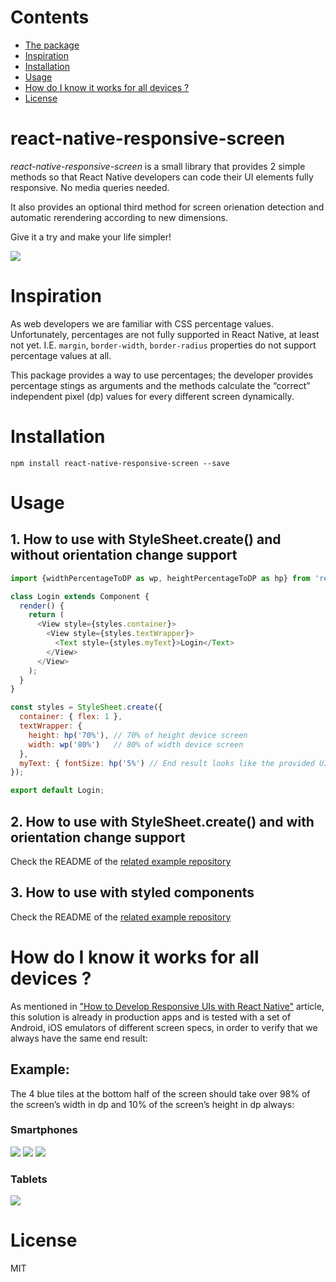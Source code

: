 # Contents
* [The package](#react-native-responsive-screen)
* [Inspiration](#inspiration)
* [Installation](#installation)
* [Usage](#usage)
* [How do I know it works for all devices ?](#example)
* [License](#license)

# react-native-responsive-screen

<i>react-native-responsive-screen</i> is a small library that provides 2 simple methods so that React Native developers can code their UI elements fully responsive. No media queries needed.

It also provides an optional third method for screen orienation detection and automatic rerendering according to new dimensions.

Give it a try and make your life simpler!

<img src="https://cdn-images-1.medium.com/max/800/1*BWpx3uRPlWByahoXA6M-BQ.jpeg" />

# Inspiration

As web developers we are familiar with CSS percentage values. Unfortunately, percentages are not fully supported in React Native, at least not yet. I.E. `margin`, `border-width`, `border-radius` properties do not support percentage values at all.

This package provides a way to use percentages; the developer provides percentage stings as arguments and the methods calculate the “correct” independent pixel (dp) values for every different screen dynamically.

# Installation

`npm install react-native-responsive-screen --save`

# Usage

## 1. How to use with StyleSheet.create() and without orientation change support 
```javascript
import {widthPercentageToDP as wp, heightPercentageToDP as hp} from 'react-native-responsive-screen';

class Login extends Component {
  render() {
    return (
      <View style={styles.container}>
        <View style={styles.textWrapper}>
          <Text style={styles.myText}>Login</Text>
        </View>
      </View>
    );
  }
}

const styles = StyleSheet.create({
  container: { flex: 1 },
  textWrapper: {
    height: hp('70%'), // 70% of height device screen
    width: wp('80%')   // 80% of width device screen
  },
  myText: { fontSize: hp('5%') // End result looks like the provided UI mockup }
});

export default Login;
```

## 2. How to use with StyleSheet.create() and with orientation change support
Check the README of the [related example repository](https://github.com/marudy/react-native-responsive-screen/tree/development/examples/responsive-screen-orientation-change)


## 3. How to use with styled components
Check the README of the [related example repository](https://github.com/marudy/react-native-responsive-screen/tree/development/examples/responsive-screen-styled-components)


# How do I know it works for all devices ?

As mentioned in ["How to Develop Responsive UIs with React Native"](https://medium.com/building-with-react-native/how-to-develop-responsive-uis-with-react-native-1x03-a448097c9503) article, this solution is already in production apps and is tested with a set of Android, iOS emulators of different screen specs, in order to verify that we always have the same end result:

## Example:
The 4 blue tiles at the bottom half of the screen should take over 98% of the screen’s width in dp and 10% of the screen’s height in dp always:

### Smartphones
<img src="https://cdn-images-1.medium.com/max/800/1*aoIGDVNrcvIw_4NRqRtHTA.png" />
<img src="https://cdn-images-1.medium.com/max/800/1*Yl9k-Lxg9jxJ9g00qmRlIA.png" />
<img src="https://cdn-images-1.medium.com/max/800/1*rE43O18nt4_ECUvXr_fSZA.png" />

### Tablets
<img src="https://cdn-images-1.medium.com/max/800/1*3uJUPxITidUJAokwB8BokQ.png" />

# License

MIT
